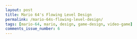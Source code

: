 ```yaml
---
layout: post
title: Mario 64's Flowing Level Design
permalink: /mario-64s-flowing-level-design/
tags: [mario-64, mario, design, game-design, video-game]
comments_issue_number: 6
---
```

